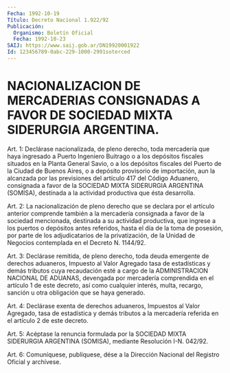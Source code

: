 ```yaml
---
Fecha: 1992-10-19
Título: Decreto Nacional 1.922/92
Publicación:
  Organismo: Boletín Oficial
  Fecha: 1992-10-23
SAIJ: https://www.saij.gob.ar/DN19920001922
Id: 123456789-0abc-229-1000-2991soterced
---
```

# NACIONALIZACION DE MERCADERIAS CONSIGNADAS A FAVOR DE SOCIEDAD MIXTA SIDERURGIA ARGENTINA.

<a id="1"></a>
Art.  1:  Declárase  nacionalizada,  de  pleno  derecho,  toda mercadería  que  haya ingresado a Puerto Ingeniero Buitrago o a los depósitos fiscales  situados  en  la  Planta General Savio, o a los depósitos fiscales del Puerto de la Ciudad  de  Buenos  Aires,  o a depósito  provisorio  de  importación,  aun  la  alcanzada  por las previsiones  del  artículo  417  del Código Aduanero, consignada  a favor  de  la  SOCIEDAD  MIXTA  SIDERURGIA    ARGENTINA   (SOMISA), destinada    a    la  actividad  productiva  que  ésta  desarrolla.

<a id="2"></a>
Art. 2: La nacionalización de pleno derecho que se declara por el artículo  anterior  comprende también a la mercadería consignada a  favor  de  la  sociedad mencionada,  destinada  a  su  actividad productiva, que ingrese  a los puertos o depósitos antes referidos, hasta el día de la toma de posesión, por parte de los adjudicatarios  de  la privatización,  de  la  Unidad  de  Negocios contemplada en el Decreto N. 1144/92.

<a id="3"></a>
Art.  3:  Declárase  remitida,  de  pleno  derecho, toda deuda emergente  de derechos aduaneros, Impuesto al Valor  Agregado  tasa de estadísticas  y  demás tributos cuya recaudación esté a cargo de la ADMINISTRACION NACIONAL  DE  ADUANAS,  devengada  por mercadería comprendida  en  el artículo 1 de este decreto, así como  cualquier interés, multa, recargo,  sanción  u  otra  obligación  que se haya generado.

<a id="4"></a>
Art.  4:  Declárase exenta de derechos aduaneros, Impuestos al Valor  Agregado,   tasa  de  estadística  y  demás  tributos  a  la mercadería referida en el artículo 2 de este decreto.

<a id="5"></a>
Art.  5:  Acéptase la renuncia formulada por la SOCIEDAD MIXTA SIDERURGIA ARGENTINA  (SOMISA),  mediante  Resolución  I-N. 042/92.

<a id="6"></a>
Art.  6: Comuníquese, publíquese, dése a la Dirección Nacional del Registro Oficial y archívese.